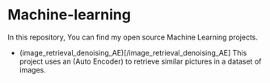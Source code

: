 # Machine-learning


In this repository, You can find my open source Machine Learning projects.

- (image_retrieval_denoising_AE)[/image_retrieval_denoising_AE]
This project uses an (Auto Encoder) to retrieve similar pictures in a dataset of images. 
